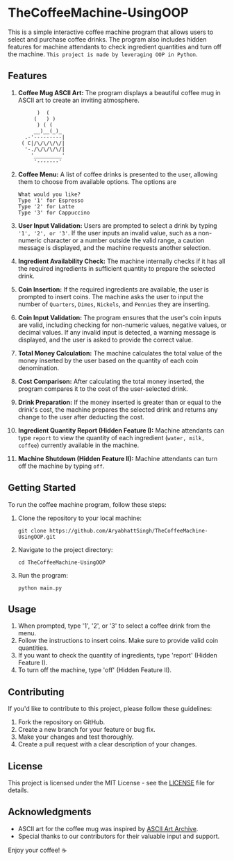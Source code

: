 # TheCoffeeMachine-UsingOOP

This is a simple interactive coffee machine program that allows users to select and purchase coffee drinks. The program also includes hidden features for machine attendants to check ingredient quantities and turn off the machine.
`This project is made by leveraging OOP in Python`.

## Features

1. **Coffee Mug ASCII Art:** The program displays a beautiful coffee mug in ASCII art to create an inviting atmosphere.
   ```shell
         )  (
        (   ) )
         ) ( (
        __)__(_)_
     .-'---------|  
    ( C|/\/\/\/\/|
     '-./\/\/\/\/|
       '_________'
        '-------'
   ```

3. **Coffee Menu:** A list of coffee drinks is presented to the user, allowing them to choose from available options. The options are
   ```shell
   What would you like?
   Type '1' for Espresso
   Type '2' for Latte
   Type '3' for Cappuccino
   ```

4. **User Input Validation:** Users are prompted to select a drink by typing `'1', '2', or '3'`. If the user inputs an invalid value, such as a non-numeric character or a number outside the valid range, a caution message is displayed, and the machine requests another selection.

5. **Ingredient Availability Check:** The machine internally checks if it has all the required ingredients in sufficient quantity to prepare the selected drink.

6. **Coin Insertion:** If the required ingredients are available, the user is prompted to insert coins. The machine asks the user to input the number of `Quarters`, `Dimes`, `Nickels`, and `Pennies` they are inserting.

7. **Coin Input Validation:** The program ensures that the user's coin inputs are valid, including checking for non-numeric values, negative values, or decimal values. If any invalid input is detected, a warning message is displayed, and the user is asked to provide the correct value.

8. **Total Money Calculation:** The machine calculates the total value of the money inserted by the user based on the quantity of each coin denomination.

9. **Cost Comparison:** After calculating the total money inserted, the program compares it to the cost of the user-selected drink.

10. **Drink Preparation:** If the money inserted is greater than or equal to the drink's cost, the machine prepares the selected drink and returns any change to the user after deducting the cost.

11. **Ingredient Quantity Report (Hidden Feature I):** Machine attendants can type `report` to view the quantity of each ingredient (`water, milk, coffee`) currently available in the machine.

12. **Machine Shutdown (Hidden Feature II):** Machine attendants can turn off the machine by typing `off`.

## Getting Started

To run the coffee machine program, follow these steps:

1. Clone the repository to your local machine:

   ```
   git clone https://github.com/AryabhattSingh/TheCoffeeMachine-UsingOOP.git
   ```

2. Navigate to the project directory:

   ```
   cd TheCoffeeMachine-UsingOOP
   ```

3. Run the program:

   ```
   python main.py
   ```

## Usage

1. When prompted, type '1', '2', or '3' to select a coffee drink from the menu.
2. Follow the instructions to insert coins. Make sure to provide valid coin quantities.
3. If you want to check the quantity of ingredients, type 'report' (Hidden Feature I).
4. To turn off the machine, type 'off' (Hidden Feature II).

## Contributing

If you'd like to contribute to this project, please follow these guidelines:

1. Fork the repository on GitHub.
2. Create a new branch for your feature or bug fix.
3. Make your changes and test thoroughly.
4. Create a pull request with a clear description of your changes.

## License

This project is licensed under the MIT License - see the [LICENSE](LICENSE) file for details.

## Acknowledgments

- ASCII art for the coffee mug was inspired by [ASCII Art Archive](https://www.asciiart.eu/).
- Special thanks to our contributors for their valuable input and support.

Enjoy your coffee! ☕️
